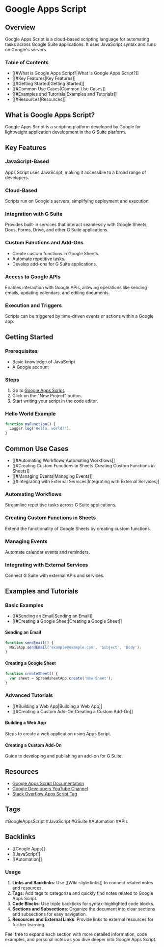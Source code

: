 # Google Apps Script

## Overview
Google Apps Script is a cloud-based scripting language for automating tasks across Google Suite applications. It uses JavaScript syntax and runs on Google's servers.

### Table of Contents
- [[#What is Google Apps Script?|What is Google Apps Script?]]
- [[#Key Features|Key Features]]
- [[#Getting Started|Getting Started]]
- [[#Common Use Cases|Common Use Cases]]
- [[#Examples and Tutorials|Examples and Tutorials]]
- [[#Resources|Resources]]

## What is Google Apps Script?
Google Apps Script is a scripting platform developed by Google for lightweight application development in the G Suite platform.

## Key Features
### JavaScript-Based
Apps Script uses JavaScript, making it accessible to a broad range of developers.

### Cloud-Based
Scripts run on Google's servers, simplifying deployment and execution.

### Integration with G Suite
Provides built-in services that interact seamlessly with Google Sheets, Docs, Forms, Drive, and other G Suite applications.

### Custom Functions and Add-Ons
- Create custom functions in Google Sheets.
- Automate repetitive tasks.
- Develop add-ons for G Suite applications.

### Access to Google APIs
Enables interaction with Google APIs, allowing operations like sending emails, updating calendars, and editing documents.

### Execution and Triggers
Scripts can be triggered by time-driven events or actions within a Google app.

## Getting Started
### Prerequisites
- Basic knowledge of JavaScript
- A Google account

### Steps
1. Go to [Google Apps Script](https://script.google.com).
2. Click on the "New Project" button.
3. Start writing your script in the code editor.

### Hello World Example
```javascript
function myFunction() {
  Logger.log('Hello, world!');
}
```

## Common Use Cases
- [[#Automating Workflows|Automating Workflows]]
- [[#Creating Custom Functions in Sheets|Creating Custom Functions in Sheets]]
- [[#Managing Events|Managing Events]]
- [[#Integrating with External Services|Integrating with External Services]]

### Automating Workflows
Streamline repetitive tasks across G Suite applications.

### Creating Custom Functions in Sheets
Extend the functionality of Google Sheets by creating custom functions.

### Managing Events
Automate calendar events and reminders.

### Integrating with External Services
Connect G Suite with external APIs and services.

## Examples and Tutorials
### Basic Examples
- [[#Sending an Email|Sending an Email]]
- [[#Creating a Google Sheet|Creating a Google Sheet]]

#### Sending an Email
```javascript
function sendEmail() {
  MailApp.sendEmail('example@example.com', 'Subject', 'Body');
}
```

#### Creating a Google Sheet
```javascript
function createSheet() {
  var sheet = SpreadsheetApp.create('New Sheet');
}
```

### Advanced Tutorials
- [[#Building a Web App|Building a Web App]]
- [[#Creating a Custom Add-On|Creating a Custom Add-On]]

#### Building a Web App
Steps to create a web application using Apps Script.

#### Creating a Custom Add-On
Guide to developing and publishing an add-on for G Suite.

## Resources
- [Google Apps Script Documentation](https://developers.google.com/apps-script)
- [Google Developers YouTube Channel](https://www.youtube.com/user/GoogleDevelopers)
- [Stack Overflow Apps Script Tag](https://stackoverflow.com/questions/tagged/google-apps-script)

## Tags
#GoogleAppsScript #JavaScript #GSuite #Automation #APIs

## Backlinks
- [[Google Apps]]
- [[JavaScript]]
- [[Automation]]

### Usage
1. **Links and Backlinks**: Use [[Wiki-style links]] to connect related notes and resources.
2. **Tags**: Add tags to categorize and quickly find notes related to Google Apps Script.
3. **Code Blocks**: Use triple backticks for syntax-highlighted code blocks.
4. **Sections and Subsections**: Organize the document into clear sections and subsections for easy navigation.
5. **Resources and External Links**: Provide links to external resources for further learning.

Feel free to expand each section with more detailed information, code examples, and personal notes as you dive deeper into Google Apps Script.